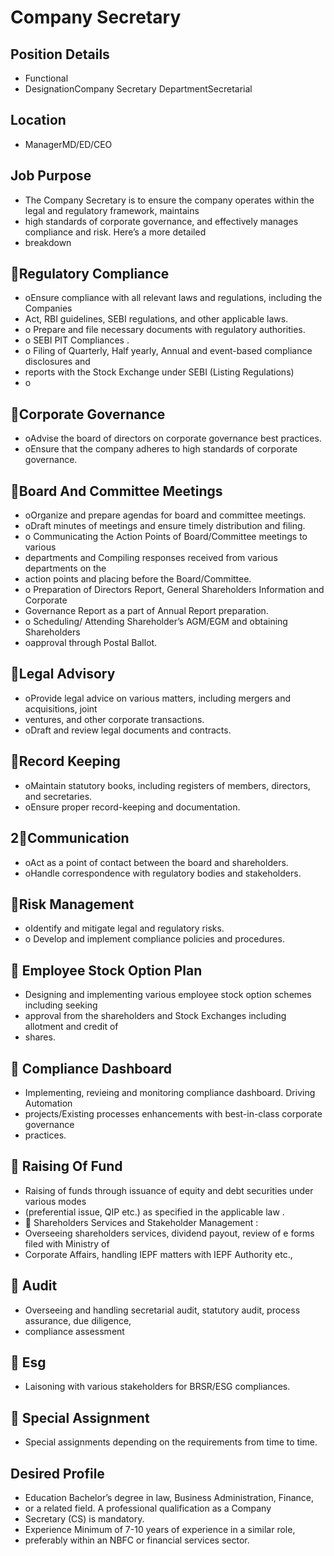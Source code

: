 # Company Secretary

## Position Details

* Functional
* DesignationCompany Secretary DepartmentSecretarial

## Location

* ManagerMD/ED/CEO

## Job Purpose

* The Company Secretary is to ensure the company operates within the legal and regulatory framework, maintains
* high standards of corporate governance, and effectively manages compliance and risk. Here’s a more detailed
* breakdown

## Regulatory Compliance

* oEnsure compliance with all relevant laws and regulations, including the Companies
* Act, RBI guidelines, SEBI regulations, and other applicable laws.
* o Prepare and file necessary documents with regulatory authorities.
* o     SEBI PIT Compliances .
* o     Filing of Quarterly, Half yearly, Annual and event-based compliance disclosures and
* reports with the Stock Exchange under SEBI (Listing Regulations)
* o

## Corporate Governance

* oAdvise the board of directors on corporate governance best practices.
* oEnsure that the company adheres to high standards of corporate governance.

## Board And Committee Meetings

* oOrganize and prepare agendas for board and committee meetings.
* oDraft minutes of meetings and ensure timely distribution and filing.
* o      Communicating the Action Points of Board/Committee meetings to various
* departments and Compiling responses received from various departments on  the
* action points and placing before the Board/Committee.
* o     Preparation of Directors Report, General Shareholders Information and Corporate
* Governance Report as a part of Annual Report preparation.
* o     Scheduling/ Attending Shareholder’s AGM/EGM and obtaining Shareholders
* oapproval through Postal Ballot.

## Legal Advisory

* oProvide legal advice on various matters, including mergers and acquisitions, joint
* ventures, and other corporate transactions.
* oDraft and review legal documents and contracts.

## Record Keeping

* oMaintain statutory books, including registers of members, directors, and secretaries.
* oEnsure proper record-keeping and documentation.

## 2Communication

* oAct as a point of contact between the board and shareholders.
* oHandle correspondence with regulatory bodies and stakeholders.

## Risk Management

* oIdentify and mitigate legal and regulatory risks.
* o Develop and implement compliance policies and procedures.

##         Employee Stock Option Plan 

* Designing and implementing various employee stock option schemes including seeking
* approval from the shareholders and Stock Exchanges including allotment and credit of
* shares.

##         Compliance Dashboard

* Implementing, revieing and monitoring compliance dashboard.  Driving Automation
* projects/Existing processes enhancements with best-in-class corporate governance
* practices.

##         Raising Of Fund

* Raising of funds through issuance of equity and debt securities under various modes
* (preferential issue, QIP etc.)  as specified in the applicable law .
*         Shareholders Services  and Stakeholder Management :
* Overseeing shareholders services, dividend payout, review of e forms filed with Ministry of
* Corporate Affairs, handling IEPF matters with IEPF Authority etc.,

##         Audit

* Overseeing and handling secretarial audit, statutory audit, process assurance, due diligence,
* compliance assessment

##         Esg

* Laisoning with various stakeholders for BRSR/ESG compliances.

##         Special Assignment

* Special assignments depending on the requirements from time to time.

## Desired Profile

* Education Bachelor’s degree in law, Business Administration, Finance,
* or a related field. A professional qualification as a Company
* Secretary (CS) is mandatory.
* Experience Minimum of 7-10 years of experience in a similar role,
* preferably within an NBFC or financial services sector.
